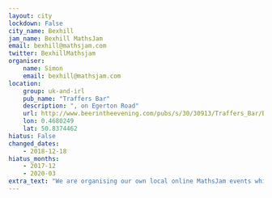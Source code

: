 ```yaml
---
layout: city                                           
lockdown: False
city_name: Bexhill                                                                
jam_name: Bexhill MathsJam
email: bexhill@mathsjam.com
twitter: BexhillMathsjam
organiser:
    name: Simon
    email: bexhill@mathsjam.com
location:
    group: uk-and-irl
    pub_name: "Traffers Bar"
    description: ", on Egerton Road"
    url: http://www.beerintheevening.com/pubs/s/30/30913/Traffers_Bar/Bexhill_on_sea
    lon: 0.4680249
    lat: 50.8374462
hiatus: False
changed_dates:
    - 2018-12-18
hiatus_months:
    - 2017-12
    - 2020-03
extra_text: "We are organising our own local online MathsJam events while we can't meet in person - get in touch if you'd like more information."
---
```

